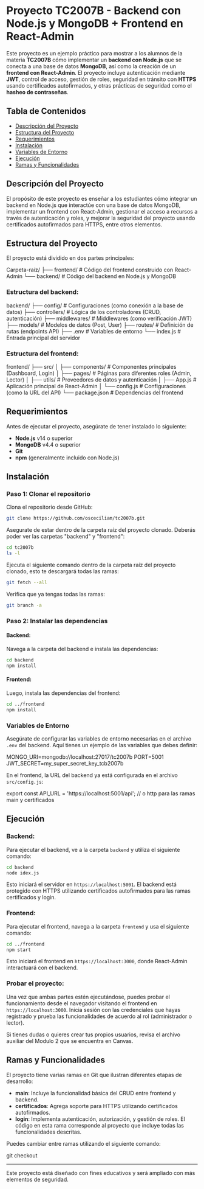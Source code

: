 # Proyecto TC2007B - Backend con Node.js y MongoDB + Frontend en React-Admin

Este proyecto es un ejemplo práctico para mostrar a los alumnos de la materia **TC2007B** cómo implementar un **backend con Node.js** que se conecta a una base de datos **MongoDB**, así como la creación de un **frontend con React-Admin**. El proyecto incluye autenticación mediante **JWT**, control de acceso, gestión de roles, seguridad en tránsito con **HTTPS** usando certificados autofirmados, y otras prácticas de seguridad como el **hasheo de contraseñas**.

## Tabla de Contenidos
- [Descripción del Proyecto](#descripción-del-proyecto)
- [Estructura del Proyecto](#estructura-del-proyecto)
- [Requerimientos](#requerimientos)
- [Instalación](#instalación)
- [Variables de Entorno](#variables-de-entorno)
- [Ejecución](#ejecución)
- [Ramas y Funcionalidades](#ramas-y-funcionalidades)

## Descripción del Proyecto

El propósito de este proyecto es enseñar a los estudiantes cómo integrar un backend en Node.js que interactúe con una base de datos MongoDB, implementar un frontend con React-Admin, gestionar el acceso a recursos a través de autenticación y roles, y mejorar la seguridad del proyecto usando certificados autofirmados para HTTPS, entre otros elementos.

## Estructura del Proyecto

El proyecto está dividido en dos partes principales:

Carpeta-raíz/
├── frontend/            # Código del frontend construido con React-Admin
└── backend/             # Código del backend en Node.js y MongoDB

### Estructura del backend:

backend/
├── config/              # Configuraciones (como conexión a la base de datos)
├── controllers/         # Lógica de los controladores (CRUD, autenticación)
├── middlewares/         # Middlewares (como verificación JWT)
├── models/              # Modelos de datos (Post, User)
├── routes/              # Definición de rutas (endpoints API)
├── .env                 # Variables de entorno
└── index.js             # Entrada principal del servidor

### Estructura del frontend:

frontend/
├── src/
│   ├── components/      # Componentes principales (Dashboard, Login)
│   ├── pages/           # Páginas para diferentes roles (Admin, Lector)
│   ├── utils/           # Proveedores de datos y autenticación
│   ├── App.js           # Aplicación principal de React-Admin
│   └── config.js        # Configuraciones (como la URL del API)
└── package.json         # Dependencias del frontend

## Requerimientos

Antes de ejecutar el proyecto, asegúrate de tener instalado lo siguiente:

- **Node.js** v14 o superior
- **MongoDB** v4.4 o superior
- **Git**
- **npm** (generalmente incluido con Node.js)

## Instalación

### Paso 1: Clonar el repositorio

Clona el repositorio desde GitHub:
```bash
git clone https://github.com/osceciliam/tc2007b.git
```

Asegurate de estar dentro de la carpeta raíz del proyecto clonado. Deberás poder ver las carpetas "backend" y "frontend":
```bash
cd tc2007b
ls -l
``` 

Ejecuta el siguiente comando dentro de la carpeta raíz del proyecto clonado, esto te descargará todas las ramas:
```bash
git fetch --all
```

Verifica que ya tengas todas las ramas:
```bash
git branch -a
```

### Paso 2: Instalar las dependencias

#### Backend:
Navega a la carpeta del backend e instala las dependencias:

```bash
cd backend
npm install
```

#### Frontend:
Luego, instala las dependencias del frontend:

```bash
cd ../frontend
npm install
```

### Variables de Entorno

Asegúrate de configurar las variables de entorno necesarias en el archivo `.env` del backend. Aquí tienes un ejemplo de las variables que debes definir:

MONGO_URI=mongodb://localhost:27017/tc2007b
PORT=5001
JWT_SECRET=my_super_secret_key_tcb2007b

En el frontend, la URL del backend ya está configurada en el archivo `src/config.js`:

export const API_URL = 'https://localhost:5001/api';  // o http para las ramas main y certificados

## Ejecución

### Backend:

Para ejecutar el backend, ve a la carpeta `backend` y utiliza el siguiente comando:

```bash
cd backend
node idex.js
```

Esto iniciará el servidor en `https://localhost:5001`. El backend está protegido con HTTPS utilizando certificados autofirmados para las ramas certificados y login.

### Frontend:

Para ejecutar el frontend, navega a la carpeta `frontend` y usa el siguiente comando:

```bash
cd ../frontend
npm start
```

Esto iniciará el frontend en `https://localhost:3000`, donde React-Admin interactuará con el backend.

### Probar el proyecto:

Una vez que ambas partes estén ejecutándose, puedes probar el funcionamiento desde el navegador visitando el frontend en `https://localhost:3000`. Inicia sesión con las credenciales que hayas registrado y prueba las funcionalidades de acuerdo al rol (administrador o lector).

Si tienes dudas o quieres crear tus propios usuarios, revisa el archivo auxiliar del Modulo 2 que se encuentra en Canvas.

## Ramas y Funcionalidades

El proyecto tiene varias ramas en Git que ilustran diferentes etapas de desarrollo:

- **main**: Incluye la funcionalidad básica del CRUD entre frontend y backend.
- **certificados**: Agrega soporte para HTTPS utilizando certificados autofirmados.
- **login**: Implementa autenticación, autorización, y gestión de roles. El código en esta rama corresponde al proyecto que incluye todas las funcionalidades descritas.

Puedes cambiar entre ramas utilizando el siguiente comando:

git checkout <nombre-de-la-rama>



---

Este proyecto está diseñado con fines educativos y será ampliado con más elementos de seguridad.
